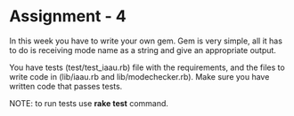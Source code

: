 Assignment - 4
==

In this week you have to write your own gem. Gem is very simple, all it has to do is receiving mode name as a string and give an appropriate output.

You have tests (test/test_iaau.rb) file with the requirements, and the files to write code in (lib/iaau.rb and lib/modechecker.rb).
Make sure you have written code that passes tests.

NOTE: to run tests use **rake test** command.
